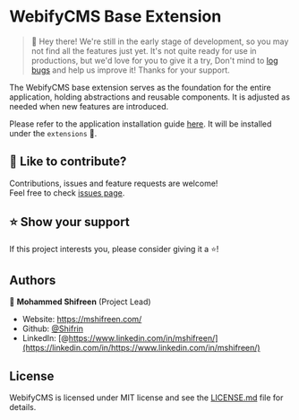 # WebifyCMS Base Extension

> 👋 Hey there! We're still in the early stage of development, so you may not find all the features just yet. It's not quite ready for use in productions, but we'd love for you to give it a try, Don't mind to [log bugs](https://github.com/webifycms/ext-base/issues) and help us improve it! Thanks for your support.

The WebifyCMS base extension serves as the foundation for the entire application, holding abstractions and reusable components. It is adjusted as needed when new features are introduced.

Please refer to the application installation guide [here](https://github.com/webifycms/app/blob/main/README.md#Quick-Start). It will be installed under the `extensions` 📁.

## 🤝 Like to contribute?

Contributions, issues and feature requests are welcome!<br>Feel free to check [issues page](https://github.com/webifycms/ext-base/issues).

## ⭐️ Show your support

If this project interests you, please consider giving it a ⭐️!

## Authors

👤 **Mohammed Shifreen** (Project Lead)

* Website: <https://mshifreen.com/>
* Github: [@Shifrin](https://github.com/Shifrin)
* LinkedIn: [@https://www.linkedin.com/in/mshifreen/](https://linkedin.com/in/https://www.linkedin.com/in/mshifreen/)

## License

WebifyCMS is licensed under MIT license and see the [LICENSE.md](https://github.com/webifycms/ext-base/blob/main/LICENSE.md) file for details.
